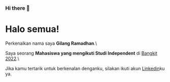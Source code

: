 ### Hi there 👋

<!--
**rizkyogut/rizkyogut** is a ✨ _special_ ✨ repository because its `README.md` (this file) appears on your GitHub profile.

Here are some ideas to get you started:

- 🔭 I’m currently working on ...
- 🌱 I’m currently learning ...
- 👯 I’m looking to collaborate on ...
- 🤔 I’m looking for help with ...
- 💬 Ask me about ...
- 📫 How to reach me: ...
- 😄 Pronouns: ...
- ⚡ Fun fact: ...
-->


# Halo semua! 

Perkenalkan nama saya **Gilang Ramadhan**.\

Saya seorang **Mahasiswa yang mengikuti Studi Independent** di [Bangkit 2022](https://www.dicoding.com/).\

Jika kamu tertarik untuk berkenalan denganku, silakan ikuti akun [Linkedin](https://www.linkedin.com/in/muhammad-rizky-maulana-198762170/)ku ya.
